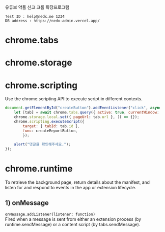 유튜브 악플 신고 크롬 확장프로그램

```
Test ID : help@nedx.me 1234
DB address : https://nedx-admin.vercel.app/
```

# chrome.tabs
# chrome.storage
# chrome.scripting
Use the chrome.scripting API to execute script in different contexts.
```js
document.getElementById("createButton").addEventListener("click", async () => {
    let [tab] = await chrome.tabs.query({ active: true, currentWindow: true });
    chrome.storage.local.set({ pageUrl: tab.url }, () => {});
    chrome.scripting.executeScript({
        target: { tabId: tab.id },
        func: createReportButton,
        });
    
    alert("댓글을 확인해주세요.");
});
```

# chrome.runtime
To retrieve the background page, return details about the manifest, and listen for and respond to events in the app or extension lifecycle.

## 1) onMessage
`onMessage.addListener(listener: function)`  
Fired when a message is sent from either an extension process (by runtime.sendMessage) or a content script (by tabs.sendMessage).
